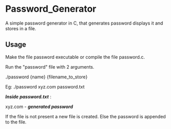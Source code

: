 # Password_Generator

A simple password generator in C, that generates password displays it and stores in a file.

## Usage

Make the file password executable or compile the file password.c.

Run the "password" file with 2 arguments.

./password {name} {filename_to_store}

Eg: ./password xyz.com password.txt

***Inside password.txt*** :

xyz.com - ***generated password***

If the file is not present a new file is created. Else the password is appended to the file.
